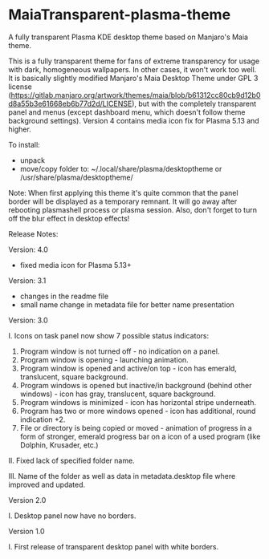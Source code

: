 # MaiaTransparent-plasma-theme
A fully transparent Plasma KDE desktop theme based on Manjaro's Maia theme.

This is a fully transparent theme for fans of extreme transparency for usage with dark, homogeneous wallpapers. In other cases, it won't work too well. It is basically slightly modified Manjaro's Maia Desktop Theme under GPL 3 license (https://gitlab.manjaro.org/artwork/themes/maia/blob/b61312cc80cb9d12b0d8a55b3e61668eb6b77d2d/LICENSE), but with the completely transparent panel and menus (except dashboard menu, which doesn't follow theme background settings). Version 4 contains media icon fix for Plasma 5.13 and higher.

To install:
- unpack
- move/copy folder to: ~/.local/share/plasma/desktoptheme or /usr/share/plasma/desktoptheme/

Note: When first applying this theme it's quite common that the panel border will be displayed as a temporary remnant. It will go away after rebooting plasmashell process or plasma session. Also, don't forget to turn off the blur effect in desktop effects!


Release Notes:

Version: 4.0

- fixed media icon for Plasma 5.13+

Version: 3.1

- changes in the readme file 
- small name change in metadata file for better name presentation

Version: 3.0

I. Icons on task panel now show 7 possible status indicators:

1) Program window is not turned off - no indication on a panel.
2) Program window is opening - launching animation.
3) Program window is opened and active/on top - icon has emerald,  translucent, square background.
4) Program windows is opened but inactive/in background (behind other windows) - icon has gray,  translucent, square background.
5) Program windows is minimized - icon has horizontal stripe underneath.
6) Program has two or more windows opened - icon has additional, round indication +2.
7) File or directory is being copied or moved - animation of progress in a form of stronger, emerald progress bar on a icon of a used program (like Dolphin, Krusader, etc.)

II. Fixed lack of specified folder name. 

III. Name of the folder as well as data in metadata.desktop file where improved and updated.

Version 2.0

I. Desktop panel now have no borders.

Version 1.0

I. First release of transparent desktop panel with white borders.
